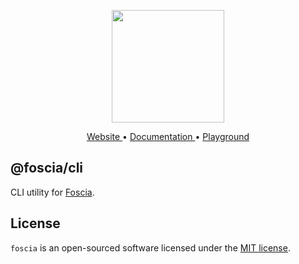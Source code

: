 <p align="center">
  <a href="https://foscia.dev">
    <img width="180" src="https://foscia.dev/img/icon.svg" alt="">
  </a>
</p>

<p align="center">
<a href="https://foscia.dev">
  Website
</a>
•
<a href="https://foscia.dev/docs/getting-started">
  Documentation
</a>
•
<a href="https://stackblitz.com/edit/foscia?file=playground.ts">
  Playground
</a>
</p>

## @foscia/cli

CLI utility for [Foscia](https://foscia.dev).

## License

`foscia` is an open-sourced software licensed under the
[MIT license](LICENSE).
